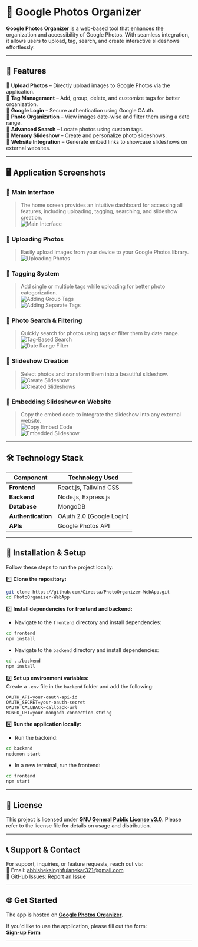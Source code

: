 # 📸 **Google Photos Organizer**  

**Google Photos Organizer** is a web-based tool that enhances the organization and accessibility of Google Photos. With seamless integration, it allows users to upload, tag, search, and create interactive slideshows effortlessly.  

---

## 🚀 **Features**  

🔹 **Upload Photos** – Directly upload images to Google Photos via the application.  
🔹 **Tag Management** – Add, group, delete, and customize tags for better organization.  
🔹 **Google Login** – Secure authentication using Google OAuth.  
🔹 **Photo Organization** – View images date-wise and filter them using a date range.  
🔹 **Advanced Search** – Locate photos using custom tags.  
🔹 **Memory Slideshow** – Create and personalize photo slideshows.  
🔹 **Website Integration** – Generate embed links to showcase slideshows on external websites.  

---

## 🖥️ **Application Screenshots**  

### 🔹 **Main Interface**  
> The home screen provides an intuitive dashboard for accessing all features, including uploading, tagging, searching, and slideshow creation.  
![Main Interface](showcase/1_main_interface.png)  

### 🔹 **Uploading Photos**  
> Easily upload images from your device to your Google Photos library.  
![Uploading Photos](showcase/2_uploading_images_uploading_interface.png)  

### 🔹 **Tagging System**  
> Add single or multiple tags while uploading for better photo categorization.  
![Adding Group Tags](showcase/3_adding_grouptags_uploading_interface.png)  
![Adding Separate Tags](showcase/4_adding_seperate_tags_uploading_interface.png)  

### 🔹 **Photo Search & Filtering**  
> Quickly search for photos using tags or filter them by date range.  
![Tag-Based Search](showcase/5_tag_based_search.png)  
![Date Range Filter](showcase/6_filter_range_photos_using_date_range.png)  

### 🔹 **Slideshow Creation**  
> Select photos and transform them into a beautiful slideshow.  
![Create Slideshow](showcase/7_create_slideshow.png)  
![Created Slideshows](showcase/8_created_slideshows_interface.png)  

### 🔹 **Embedding Slideshow on Website**  
> Copy the embed code to integrate the slideshow into any external website.  
![Copy Embed Code](showcase/9_copy_code_of_created_slideshow.png)  
![Embedded Slideshow](showcase/10_embeded_slideshow_demo_in_website.png)  

---

## 🛠️ **Technology Stack**  

| Component    | Technology Used       |
|-------------|----------------------|
| **Frontend** | React.js, Tailwind CSS |
| **Backend** | Node.js, Express.js  |
| **Database** | MongoDB  |
| **Authentication** | OAuth 2.0 (Google Login)  |
| **APIs** | Google Photos API  |

---

## 🔧 **Installation & Setup**  

Follow these steps to run the project locally:  

1️⃣ **Clone the repository:**  
```sh
git clone https://github.com/Ciresta/PhotoOrganizer-WebApp.git
cd PhotoOrganizer-WebApp
```  

2️⃣ **Install dependencies for frontend and backend:**  
   - Navigate to the `frontend` directory and install dependencies:
   ```sh
   cd frontend
   npm install
   ```

   - Navigate to the `backend` directory and install dependencies:
   ```sh
   cd ../backend
   npm install
   ```

3️⃣ **Set up environment variables:**  
   Create a `.env` file in the `backend` folder and add the following:  
   ```
   OAUTH_API=your-oauth-api-id
   OAUTH_SECRET=your-oauth-secret
   OAUTH_CALLBACK=callback-url
   MONGO_URI=your-mongodb-connection-string
   ```

4️⃣ **Run the application locally:**  
   - Run the backend:
   ```sh
   cd backend
   nodemon start
   ```

   - In a new terminal, run the frontend:
   ```sh
   cd frontend
   npm start
   ```

---

## 📜 **License**  

This project is licensed under **[GNU General Public License v3.0](LICENSE)**. Please refer to the license file for details on usage and distribution.  

---

## 📞 **Support & Contact**  

For support, inquiries, or feature requests, reach out via:  
📧 Email: [abhisheksinghfulanekar321@gmail.com](mailto:abhisheksinghfulanekar321@gmail.com)  
🐙 GitHub Issues: [Report an Issue](https://github.com/Ciresta/PhotoOrganizer-WebApp/issues)  

---

## 🌐 **Get Started**  

The app is hosted on **[Google Photos Organizer](https://photoorganizer.netlify.app/)**.  

If you'd like to use the application, please fill out the form:  
[**Sign-up Form**](https://forms.gle/LUPKBcd4STaRrm7k6)

---

